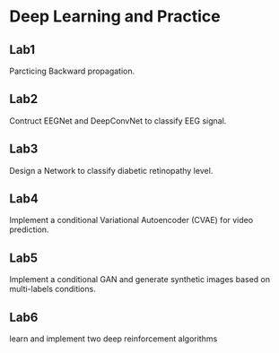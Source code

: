 # Deep Learning and Practice

## Lab1

Parcticing Backward propagation.


## Lab2

Contruct EEGNet and DeepConvNet to classify EEG signal.

## Lab3
Design a Network to classify diabetic retinopathy level.

## Lab4
Implement a conditional Variational Autoencoder (CVAE) for video prediction.

## Lab5
Implement a conditional GAN and generate synthetic images based on multi-labels conditions.

## Lab6
learn and implement two deep reinforcement algorithms
